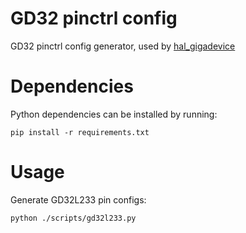# GD32 pinctrl config
GD32 pinctrl config generator, used by [hal_gigadevice](https://github.com/zephyrproject-rtos/hal_gigadevice)

# Dependencies

Python dependencies can be installed by running:

```
pip install -r requirements.txt
```

# Usage

Generate GD32L233 pin configs:
```
python ./scripts/gd32l233.py
```
